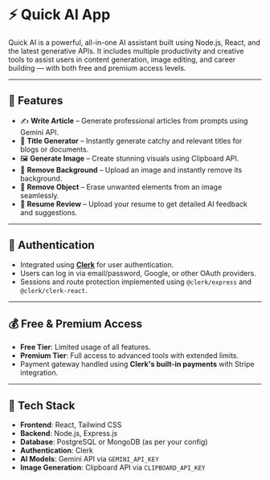 # ⚡ Quick AI App

Quick AI is a powerful, all-in-one AI assistant built using Node.js, React, and the latest generative APIs. It includes multiple productivity and creative tools to assist users in content generation, image editing, and career building — with both free and premium access levels.

---

## 🚀 Features

- ✍️ **Write Article** – Generate professional articles from prompts using Gemini API.
- 🧠 **Title Generator** – Instantly generate catchy and relevant titles for blogs or documents.
- 🖼️ **Generate Image** – Create stunning visuals using Clipboard API.
- 🧽 **Remove Background** – Upload an image and instantly remove its background.
- 🧹 **Remove Object** – Erase unwanted elements from an image seamlessly.
- 📄 **Resume Review** – Upload your resume to get detailed AI feedback and suggestions.

---

## 🔐 Authentication

- Integrated using **[Clerk](https://clerk.dev/)** for user authentication.
- Users can log in via email/password, Google, or other OAuth providers.
- Sessions and route protection implemented using `@clerk/express` and `@clerk/clerk-react`.

---

## 💰 Free & Premium Access

- **Free Tier**: Limited usage of all features.
- **Premium Tier**: Full access to advanced tools with extended limits.
- Payment gateway handled using **Clerk's built-in payments** with Stripe integration.

---

## 🧠 Tech Stack

- **Frontend**: React, Tailwind CSS
- **Backend**: Node.js, Express.js
- **Database**: PostgreSQL or MongoDB (as per your config)
- **Authentication**: Clerk
- **AI Models**: Gemini API via `GEMINI_API_KEY`
- **Image Generation**: Clipboard API via `CLIPBOARD_API_KEY`
